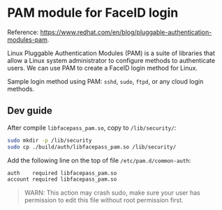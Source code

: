 # PAM module for FaceID login

Reference: https://www.redhat.com/en/blog/pluggable-authentication-modules-pam.

Linux Pluggable Authentication Modules (PAM) is a suite of libraries that allow a Linux system administrator to configure methods to authenticate users. We can use PAM to create a FaceID login method for Linux.

Sample login method using PAM: `sshd`, `sudo`, `ftpd`, or any cloud login methods.

## Dev guide

After compile `libfacepass_pam.so`, copy to `/lib/security/`:

```bash
sudo mkdir -p /lib/security
sudo cp ./build/auth/libfacepass_pam.so /lib/security/
```

Add the following line on the top of file `/etc/pam.d/common-auth`:

```bash
auth    required libfacepass_pam.so
account required libfacepass_pam.so
```

> WARN: This action may crash sudo, make sure your user has permission to edit this file without root permission first.